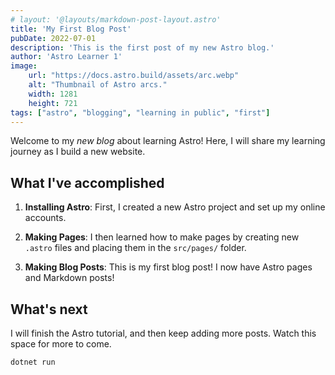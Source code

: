 ```yaml
---
# layout: '@layouts/markdown-post-layout.astro'
title: 'My First Blog Post'
pubDate: 2022-07-01
description: 'This is the first post of my new Astro blog.'
author: 'Astro Learner 1'
image:
    url: "https://docs.astro.build/assets/arc.webp"
    alt: "Thumbnail of Astro arcs."
    width: 1281
    height: 721
tags: ["astro", "blogging", "learning in public", "first"]
---
```


Welcome to my _new blog_ about learning Astro! Here, I will share my learning journey as I build a new website.

## What I've accomplished

1. **Installing Astro**: First, I created a new Astro project and set up my online accounts.

2. **Making Pages**: I then learned how to make pages by creating new `.astro` files and placing them in the `src/pages/` folder.

3. **Making Blog Posts**: This is my first blog post! I now have Astro pages and Markdown posts!

## What's next

I will finish the Astro tutorial, and then keep adding more posts. Watch this space for more to come.

```bash
dotnet run
```

